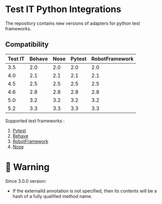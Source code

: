 # Test IT Python Integrations
The repository contains new versions of adapters for python test frameworks.

## Compatibility

| Test IT | Behave | Nose | Pytest | RobotFramework |
|---------|--------|------|--------|----------------|
| 3.5     | 2.0    | 2.0  | 2.0    | 2.0            |
| 4.0     | 2.1    | 2.1  | 2.1    | 2.1            |
| 4.5     | 2.5    | 2.5  | 2.5    | 2.5            |
| 4.6     | 2.8    | 2.8  | 2.8    | 2.8            |
| 5.0     | 3.2    | 3.2  | 3.2    | 3.2            |
| 5.2     | 3.3    | 3.3  | 3.3    | 3.3            |

Supported test frameworks :
 1. [Pytest](https://github.com/testit-tms/adapters-python/tree/main/testit-adapter-pytest)
 2. [Behave](https://github.com/testit-tms/adapters-python/tree/main/testit-adapter-behave)
 3. [RobotFramework](https://github.com/testit-tms/adapters-python/tree/main/testit-adapter-robotframework)
 4. [Nose](https://github.com/testit-tms/adapters-python/tree/main/testit-adapter-nose) 

# 🚀 Warning
Since 3.0.0 version:
- If the externalId annotation is not specified, then its contents will be a hash of a fully qualified method name.
